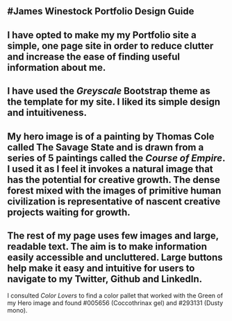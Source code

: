 #James Winestock Portfolio Design Guide
---
I have opted to make my my Portfolio site a simple, one page site in order to reduce clutter and increase the ease of finding useful information about me.
---
I have used the *Greyscale* Bootstrap theme as the template for my site. I liked its simple design and intuitiveness.
---
 My hero image is of a painting by Thomas Cole called The Savage State and is drawn from a series of 5 paintings called the *Course of Empire*. I used it as I feel it invokes a natural image that has the potential for creative growth. The dense forest mixed with the images of primitive human civilization is representative of nascent creative projects waiting for growth.
---
The rest of my page uses few images and large, readable text. The aim is to make information easily accessible and uncluttered. Large buttons help make it easy and intuitive for users to navigate to my Twitter, Github and LinkedIn.
---
I consulted *Color Lovers* to find a color pallet that worked with the Green of my Hero image and found #005656 (Coccothrinax gel) and #293131 (Dusty mono).
